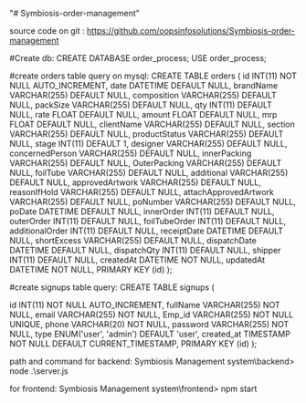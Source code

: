 "# Symbiosis-order-management" 

source code on git : https://github.com/oopsinfosolutions/Symbiosis-order-management

#Create db:
CREATE DATABASE order_process;
USE order_process;

#create orders table query on mysql: 
CREATE TABLE orders (
  id INT(11) NOT NULL AUTO_INCREMENT,
  date DATETIME DEFAULT NULL,
  brandName VARCHAR(255) DEFAULT NULL,
  composition VARCHAR(255) DEFAULT NULL,
  packSize VARCHAR(255) DEFAULT NULL,
  qty INT(11) DEFAULT NULL,
  rate FLOAT DEFAULT NULL,
  amount FLOAT DEFAULT NULL,
  mrp FLOAT DEFAULT NULL,
  clientName VARCHAR(255) DEFAULT NULL,
  section VARCHAR(255) DEFAULT NULL,
  productStatus VARCHAR(255) DEFAULT NULL,
  stage INT(11) DEFAULT 1,
  designer VARCHAR(255) DEFAULT NULL,
  concernedPerson VARCHAR(255) DEFAULT NULL,
  innerPacking VARCHAR(255) DEFAULT NULL,
  OuterPacking VARCHAR(255) DEFAULT NULL,
  foilTube VARCHAR(255) DEFAULT NULL,
  additional VARCHAR(255) DEFAULT NULL,
  approvedArtwork VARCHAR(255) DEFAULT NULL,
  reasonIfHold VARCHAR(255) DEFAULT NULL,
  attachApprovedArtwork VARCHAR(255) DEFAULT NULL,
  poNumber VARCHAR(255) DEFAULT NULL,
  poDate DATETIME DEFAULT NULL,
  innerOrder INT(11) DEFAULT NULL,
  outerOrder INT(11) DEFAULT NULL,
  foilTubeOrder INT(11) DEFAULT NULL,
  additionalOrder INT(11) DEFAULT NULL,
  receiptDate DATETIME DEFAULT NULL,
  shortExcess VARCHAR(255) DEFAULT NULL,
  dispatchDate DATETIME DEFAULT NULL,
  dispatchQty INT(11) DEFAULT NULL,
  shipper INT(11) DEFAULT NULL,
  createdAt DATETIME NOT NULL,
  updatedAt DATETIME NOT NULL,
  PRIMARY KEY (id)
);

#create signups table query:
CREATE TABLE signups (

  id INT(11) NOT NULL AUTO_INCREMENT,
  fullName VARCHAR(255) NOT NULL,
  email VARCHAR(255) NOT NULL,
  Emp_id VARCHAR(255) NOT NULL UNIQUE,
  phone VARCHAR(20) NOT NULL,
  password VARCHAR(255) NOT NULL,
  type ENUM('user', 'admin') DEFAULT 'user',
  created_at TIMESTAMP NOT NULL DEFAULT CURRENT_TIMESTAMP,
  PRIMARY KEY (id)
);

path and command for backend:
Symbiosis Management system\backend> node .\server.js

for frontend:
Symbiosis Management system\frontend> npm start
